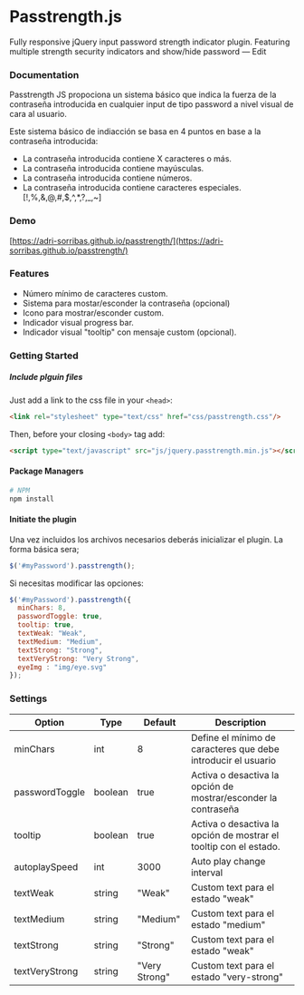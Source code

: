 Passtrength.js
===========

Fully responsive jQuery input password strength indicator plugin. Featuring multiple strength security indicators and show/hide password — Edit

### Documentation

Passtrength JS propociona un sistema básico que indica la fuerza de la contraseña introducida en cualquier input de tipo password a nivel visual de cara al usuario.

Este sistema básico de indiacción se basa en 4 puntos en base a la contraseña introducida:

- La contraseña introducida contiene X caracteres o más.
- La contraseña introducida contiene mayúsculas.
- La contraseña introducida contiene números.
- La contraseña introducida contiene caracteres especiales. [!,%,&,@,#,$,^,*,?,_,~]

### Demo

[https://adri-sorribas.github.io/passtrength/](https://adri-sorribas.github.io/passtrength/)

### Features

- Número mínimo de caracteres custom.
- Sistema para mostar/esconder la contraseña (opcional)
- Icono para mostrar/esconder custom.
- Indicador visual progress bar.
- Indicador visual "tooltip" con mensaje custom (opcional).

### Getting Started

##### Include plguin files

Just add a link to the css file in your `<head>`:
```html
<link rel="stylesheet" type="text/css" href="css/passtrength.css"/>
```

Then, before your closing ```<body>``` tag add:

```html
<script type="text/javascript" src="js/jquery.passtrength.min.js"></script>
```

#### Package Managers

```sh
# NPM
npm install 
```

#### Initiate the plugin

Una vez incluidos los archivos necesarios deberás inicializar el plugin. La forma básica sera;

```js
$('#myPassword').passtrength();
```

Si necesitas modificar las opciones:
```js
$('#myPassword').passtrength({
  minChars: 8,
  passwordToggle: true,
  tooltip: true,
  textWeak: "Weak",
  textMedium: "Medium",
  textStrong: "Strong",
  textVeryStrong: "Very Strong",
  eyeImg : "img/eye.svg"
});
```

### Settings

Option | Type | Default | Description
------ | ---- | ------- | -----------
minChars | int | 8 | Define el mínimo de caracteres que debe introducir el usuario
passwordToggle | boolean | true | Activa o desactiva la opción de mostrar/esconder la contraseña
tooltip | boolean | true | Activa o desactiva la opción de mostrar el tooltip con el estado.
autoplaySpeed | int  | 3000 | Auto play change interval
textWeak | string | "Weak" | Custom text para el estado "weak"
textMedium | string | "Medium" | Custom text para el estado "medium"
textStrong | string | "Strong" | Custom text para el estado "weak"
textVeryStrong | string | "Very Strong" | Custom text para el estado "very-strong"

